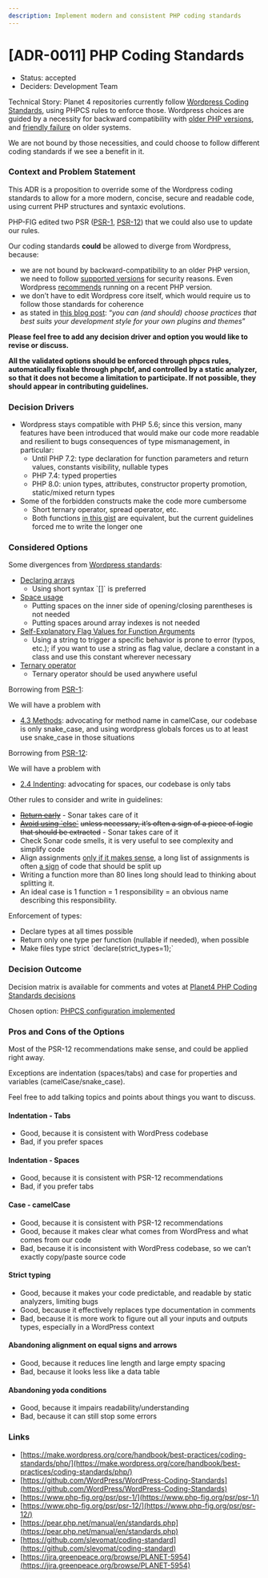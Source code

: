 ```yaml
---
description: Implement modern and consistent PHP coding standards
---
```


# \[ADR-0011] PHP Coding Standards

* Status: accepted
* Deciders: Development Team

Technical Story: Planet 4 repositories currently follow [Wordpress Coding Standards](https://github.com/WordPress/WordPress-Coding-Standards/), using PHPCS rules to enforce those. Wordpress choices are guided by a necessity for backward compatibility with [older PHP versions](https://wordpress.org/news/2019/04/minimum-php-version-update/), and [friendly failure](https://make.wordpress.org/core/2019/07/12/php-coding-standards-changes/#comment-37128) on older systems.

We are not bound by those necessities, and could choose to follow different coding standards if we see a benefit in it.

### Context and Problem Statement <a href="#nmfx1mz3idd0" id="nmfx1mz3idd0"></a>

This ADR is a proposition to override some of the Wordpress coding standards to allow for a more modern, concise, secure and readable code, using current PHP structures and syntaxic evolutions.

PHP-FIG edited two PSR ([PSR-1](https://www.php-fig.org/psr/psr-1/), [PSR-12](https://www.php-fig.org/psr/psr-12/)) that we could also use to update our rules.

Our coding standards **could** be allowed to diverge from Wordpress, because:

* we are not bound by backward-compatibility to an older PHP version, we need to follow [supported versions](https://www.php.net/supported-versions.php) for security reasons. Even Wordpress [recommends](https://wordpress.org/about/requirements/) running on a recent PHP version.
* we don’t have to edit Wordpress core itself, which would require us to follow those standards for coherence
* as stated in [this blog post](https://make.wordpress.org/core/2019/07/12/php-coding-standards-changes/): “_you can (and should) choose practices that best suits your development style for your own plugins and themes_”

**Please feel free to add any decision driver and option you would like to revise or discuss.**

**All the validated options should be enforced through phpcs rules, automatically fixable through phpcbf, and controlled by a static analyzer, so that it does not become a limitation to participate. If not possible, they should appear in contributing guidelines.**

### Decision Drivers <a href="#x7x6j455qi5f" id="x7x6j455qi5f"></a>

* Wordpress stays compatible with PHP 5.6; since this version, many features have been introduced that would make our code more readable and resilient to bugs consequences of type mismanagement, in particular:
  * Until PHP 7.2: type declaration for function parameters and return values, constants visibility, nullable types
  * PHP 7.4: typed properties
  * PHP 8.0: union types, attributes, constructor property promotion, static/mixed return types
* Some of the forbidden constructs make the code more cumbersome
  * Short ternary operator, spread operator, etc.
  * Both functions [in this gist](https://gist.github.com/lithrel/d683f7fd1ff7e430735f7b6d56c33535) are equivalent, but the current guidelines forced me to write the longer one

### Considered Options <a href="#id-2xzipsinh4do" id="id-2xzipsinh4do"></a>

Some divergences from [Wordpress standards](https://make.wordpress.org/core/handbook/best-practices/coding-standards/php/#ternary-operator):

* [Declaring arrays](https://make.wordpress.org/core/handbook/best-practices/coding-standards/php/#declaring-arrays)
  * Using short syntax \`\[]\` is preferred
* [Space usage](https://make.wordpress.org/core/handbook/best-practices/coding-standards/php/#space-usage)
  * Putting spaces on the inner side of opening/closing parentheses is not needed
  * Putting spaces around array indexes is not needed
* [Self-Explanatory Flag Values for Function Arguments](https://make.wordpress.org/core/handbook/best-practices/coding-standards/php/#self-explanatory-flag-values-for-function-arguments)
  * Using a string to trigger a specific behavior is prone to error (typos, etc.); if you want to use a string as flag value, declare a constant in a class and use this constant wherever necessary
* [Ternary operator](https://make.wordpress.org/core/handbook/best-practices/coding-standards/php/#ternary-operator)
  * Ternary operator should be used anywhere useful

Borrowing from [PSR-1](https://www.php-fig.org/psr/psr-1/):

We will have a problem with

* [4.3 Methods](https://www.php-fig.org/psr/psr-1/#43-methods): advocating for method name in camelCase, our codebase is only snake\_case, and using wordpress globals forces us to at least use snake\_case in those situations

Borrowing from [PSR-12](https://www.php-fig.org/psr/psr-1/):

We will have a problem with

* [2.4 Indenting](https://www.php-fig.org/psr/psr-12/#24-indenting): advocating for spaces, our codebase is only tabs

Other rules to consider and write in guidelines:

* [~~Return early~~](https://pear.php.net/manual/en/standards.bestpractices.php#standards.bestpractices.returnearly) - Sonar takes care of it
* [~~Avoid using \`else\`~~](https://www.quora.com/Is-it-true-that-good-programmers-do-not-use-else) ~~unless necessary, it’s often a sign of a piece of logic that should be extracted~~ - Sonar takes care of it
* Check Sonar code smells, it is very useful to see complexity and simplify code
* Align assignments [only if it makes sense](https://pear.php.net/manual/en/rfc.cs-enhancements.alignassignments.php), a long list of assignments is often [a sign](https://books.google.fr/books?id=_i6bDeoCQzsC\&lpg=PA87\&ots=epbMCg6e-7\&dq=code%20assignment%20alignment\&pg=PA87#v=onepage\&q\&f=false) of code that should be split up
* Writing a function more than 80 lines long should lead to thinking about splitting it.
* An ideal case is 1 function = 1 responsibility = an obvious name describing this responsibility.

Enforcement of types:

* Declare types at all times possible
* Return only one type per function (nullable if needed), when possible
* Make files type strict \`declare(strict\_types=1);\`

### Decision Outcome <a href="#mamrohzf2ruc" id="mamrohzf2ruc"></a>

Decision matrix is available for comments and votes at [Planet4 PHP Coding Standards decisions](https://docs.google.com/spreadsheets/d/1dTcbhGv2vxIiv_YySktGaRQxf59TBG65qR1vkiiJgCU/edit#gid=0)

Chosen option: [PHPCS configuration implemented](https://github.com/greenpeace/planet4-master-theme/blob/v1.304.1/phpcs.xml.dist)

### Pros and Cons of the Options <a href="#qb7i4n5hai0t" id="qb7i4n5hai0t"></a>

Most of the PSR-12 recommendations make sense, and could be applied right away.

Exceptions are indentation (spaces/tabs) and case for properties and variables (camelCase/snake\_case).

Feel free to add talking topics and points about things you want to discuss.

#### Indentation - Tabs <a href="#qpzym08s6k3g" id="qpzym08s6k3g"></a>

* Good, because it is consistent with WordPress codebase
* Bad, if you prefer spaces

#### Indentation - Spaces <a href="#id-5ptqtxs0nq8g" id="id-5ptqtxs0nq8g"></a>

* Good, because it is consistent with PSR-12 recommendations
* Bad, if you prefer tabs

#### Case - camelCase <a href="#mv92rfgyhz6o" id="mv92rfgyhz6o"></a>

* Good, because it is consistent with PSR-12 recommendations
* Good, because it makes clear what comes from WordPress and what comes from our code
* Bad, because it is inconsistent with WordPress codebase, so we can’t exactly copy/paste source code

#### Strict typing <a href="#hg9589b7b0pv" id="hg9589b7b0pv"></a>

* Good, because it makes your code predictable, and readable by static analyzers, limiting bugs
* Good, because it effectively replaces type documentation in comments
* Bad, because it is more work to figure out all your inputs and outputs types, especially in a WordPress context

#### Abandoning alignment on equal signs and arrows <a href="#uyuhiurygt9d" id="uyuhiurygt9d"></a>

* Good, because it reduces line length and large empty spacing
* Bad, because it looks less like a data table

#### Abandoning yoda conditions <a href="#id-9p47ljsn6dpv" id="id-9p47ljsn6dpv"></a>

* Good, because it impairs readability/understanding
* Bad, because it can still stop some errors

### Links <a href="#egfthy1bdxph" id="egfthy1bdxph"></a>

* [https://make.wordpress.org/core/handbook/best-practices/coding-standards/php/](https://make.wordpress.org/core/handbook/best-practices/coding-standards/php/)
* [https://github.com/WordPress/WordPress-Coding-Standards](https://github.com/WordPress/WordPress-Coding-Standards)
* [https://www.php-fig.org/psr/psr-1/](https://www.php-fig.org/psr/psr-1/)
* [https://www.php-fig.org/psr/psr-12/](https://www.php-fig.org/psr/psr-12/)
* [https://pear.php.net/manual/en/standards.php](https://pear.php.net/manual/en/standards.php)
* [https://github.com/slevomat/coding-standard](https://github.com/slevomat/coding-standard)
* [https://jira.greenpeace.org/browse/PLANET-5954](https://jira.greenpeace.org/browse/PLANET-5954)
